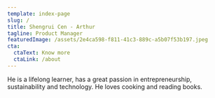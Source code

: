 ```yaml
---
template: index-page
slug: /
title: Shengrui Cen - Arthur
tagline: Product Manager
featuredImage: /assets/2e4ca598-f811-41c3-889c-a5b07f53b197.jpeg
cta:
  ctaText: Know more
  ctaLink: /about
---
```

He is a lifelong learner, has a great passion in entrepreneurship, sustainability and technology. He loves cooking and reading books.